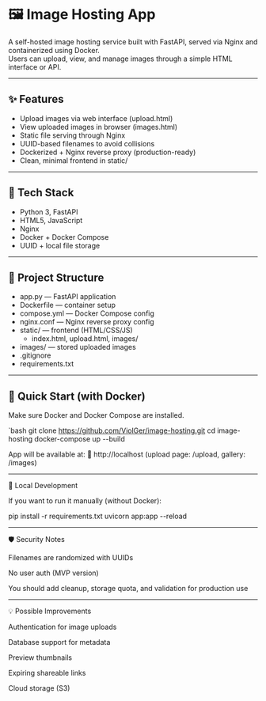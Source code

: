 # 🖼️ Image Hosting App

A self-hosted image hosting service built with FastAPI, served via Nginx and containerized using Docker.  
Users can upload, view, and manage images through a simple HTML interface or API.

---

## ✨ Features

- Upload images via web interface (upload.html)
- View uploaded images in browser (images.html)
- Static file serving through Nginx
- UUID-based filenames to avoid collisions
- Dockerized + Nginx reverse proxy (production-ready)
- Clean, minimal frontend in static/

---

## 🧠 Tech Stack

- Python 3, FastAPI
- HTML5, JavaScript
- Nginx
- Docker + Docker Compose
- UUID + local file storage

---

## 📁 Project Structure

- app.py — FastAPI application
- Dockerfile — container setup
- compose.yml — Docker Compose config
- nginx.conf — Nginx reverse proxy config
- static/ — frontend (HTML/CSS/JS)
  - index.html, upload.html, images/
- images/ — stored uploaded images
- .gitignore
- requirements.txt

---

## 🚀 Quick Start (with Docker)

Make sure Docker and Docker Compose are installed.

`bash
git clone https://github.com/ViolGer/image-hosting.git
cd image-hosting
docker-compose up --build

App will be available at:
📍 http://localhost (upload page: /upload, gallery: /images)


---

🔧 Local Development

If you want to run it manually (without Docker):

pip install -r requirements.txt
uvicorn app:app --reload


---

🛡 Security Notes

Filenames are randomized with UUIDs

No user auth (MVP version)

You should add cleanup, storage quota, and validation for production use



---

💡 Possible Improvements

Authentication for image uploads

Database support for metadata

Preview thumbnails

Expiring shareable links

Cloud storage (S3)

